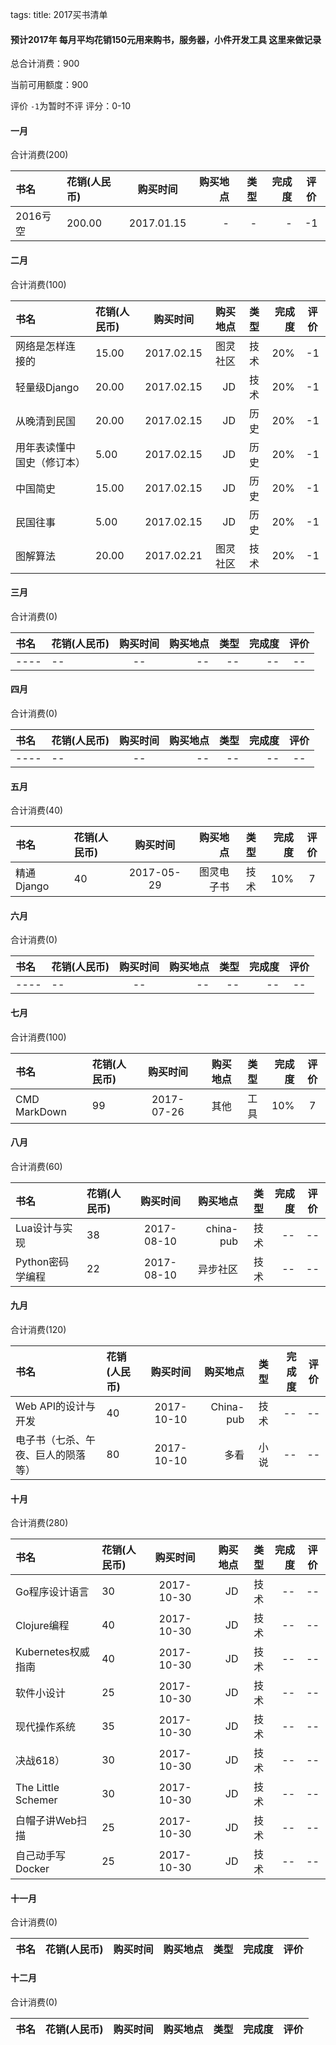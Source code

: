 tags: 
title: 2017买书清单

#### 预计2017年 每月平均花销150元用来购书，服务器，小件开发工具 这里来做记录

总合计消费：900

当前可用额度：900

评价 `-1`为暂时不评 评分：0-10

#### 一月 

合计消费(200)

| 书名      |    花销(人民币) | 购买时间  |购买地点| 类型|完成度|评价|
| :-------- | :--------| :--: |--:|--:|-:|:-:|
|2016亏空|	 200.00 	|	2017.01.15|- |-|-|-1|

#### 二月 

合计消费(100)

| 书名      |    花销(人民币) | 购买时间  |购买地点| 类型|完成度|评价|
| :-------- | :--------| :--: |--:|--:|-:|:-:|
|网络是怎样连接的|	 15.00 	|	2017.02.15|图灵社区 |技术|20%|-1|
|轻量级Django|	 20.00 	|	2017.02.15|JD |技术|20%|-1|
|从晚清到民国|	 20.00 	|	2017.02.15|JD |历史|20%|-1|
|用年表读懂中国史（修订本）|	 5.00 	|	2017.02.15|JD |历史|20%|-1|
|中国简史|	 15.00 	|	2017.02.15|JD |历史|20%|-1|
|民国往事|	 5.00 	|	2017.02.15|JD |历史|20%|-1|
|图解算法|	 20.00 	|	2017.02.21|图灵社区 |技术|20%|-1|

#### 三月 

合计消费(0)

| 书名      |    花销(人民币) | 购买时间  |购买地点| 类型|完成度|评价|
| :-------- | :--------| :--: |--:|--:|-:|:-:|
|----|	 -- 	|	--|-- |--|--|--|

#### 四月 

合计消费(0)

| 书名      |    花销(人民币) | 购买时间  |购买地点| 类型|完成度|评价|
| :-------- | :--------| :--: |--:|--:|-:|:-:|
|----|	 -- 	|	--|-- |--|--|--|

#### 五月 

合计消费(40)

| 书名      |    花销(人民币) | 购买时间  |购买地点| 类型|完成度|评价|
| :-------- | :--------| :--: |--:|--:|-:|:-:|
|精通 Django|	 40	|	2017-05-29|图灵电子书 |技术|10%|7|

#### 六月 

合计消费(0)

| 书名      |    花销(人民币) | 购买时间  |购买地点| 类型|完成度|评价|
| :-------- | :--------| :--: |--:|--:|-:|:-:|
|----|	 -- 	|	--|-- |--|--|--|



#### 七月 
合计消费(100)

| 书名      |    花销(人民币) | 购买时间  |购买地点| 类型|完成度|评价|
| :-------- | :--------| :--: |--:|--:|-:|:-:|
|CMD MarkDown|	 99	|	2017-07-26|其他 |工具|10%|7|



#### 八月 
合计消费(60)

| 书名      |    花销(人民币) | 购买时间  |购买地点| 类型|完成度|评价|
| :-------- | :--------| :--: |--:|--:|-:|:-:|
|Lua设计与实现|	 38 	|	2017-08-10|china-pub |技术|--|--|
|Python密码学编程|	 22 	|	2017-08-10|异步社区 |技术|--|--|


#### 九月 
合计消费(120)

| 书名      |    花销(人民币) | 购买时间  |购买地点| 类型|完成度|评价|
| :-------- | :--------| :--: |--:|--:|-:|:-:|
|Web API的设计与开发|	 40 	|	2017-10-10|China-pub |技术|--|--|
|电子书（七杀、午夜、巨人的陨落等）|	 80 	|	2017-10-10|多看 |小说|--|--|


#### 十月 
合计消费(280)

| 书名      |    花销(人民币) | 购买时间  |购买地点| 类型|完成度|评价|
| :-------- | :--------| :--: |--:|--:|-:|:-:|
|Go程序设计语言|	 30 	|	2017-10-30|JD |技术|--|--|
|Clojure编程|	 40 	|	2017-10-30|JD |技术|--|--|
|Kubernetes权威指南|	 40 	|	2017-10-30|JD |技术|--|--|
|软件小设计|	 25 	|	2017-10-30|JD |技术|--|--|
|现代操作系统|	 35 	|	2017-10-30|JD |技术|--|--|
|决战618）|	 30 	|	2017-10-30|JD |技术|--|--|
|The Little Schemer|	 30 	|	2017-10-30|JD |技术|--|--|
|白帽子讲Web扫描|	 25 	|	2017-10-30|JD |技术|--|--|
|自己动手写Docker|	 25 	|	2017-10-30|JD |技术|--|--|

#### 十一月 
合计消费(0)

| 书名      |    花销(人民币) | 购买时间  |购买地点| 类型|完成度|评价|
| :-------- | :--------| :--: |--:|--:|-:|:-:|

#### 十二月 
合计消费(0)

| 书名      |    花销(人民币) | 购买时间  |购买地点| 类型|完成度|评价|
| :-------- | :--------| :--: |--:|--:|-:|:-:|